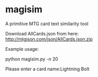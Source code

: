 # magisim
A primitive MTG card text similarity tool

Download AllCards.json from here: http://mtgjson.com/json/AllCards.json.zip

Example usage:  

python magisim.py -n 20  

Please enter a card name:Lightning Bolt

